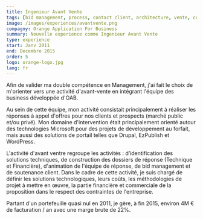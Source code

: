 ```yaml
---
title: Ingenieur Avant Vente
tags: [bid management, process, contact client, architecture, vente, contract, chiffrage]
image: /images/experiences/avantvente.png
compagny: Orange Application For Business
summary: Nouvelle experience comme Ingenieur Avant Vente
type: experience
start: Janv 2011
end: Decembre 2015
order: 5
logo: orange-logo.jpg
lang: fr
---
```


Afin de valider ma double compétence en Management, j'ai fait le choix de m'orienter vers une activité d'avant-vente en intégrant l'équipe des business développée d'OAB.

Au sein de cette équipe, mon activité consistait principalement à réaliser les réponses à appel d'offres pour nos clients et prospects (marché public et/ou privé). Mon domaine d'intervention était principalement orienté autour des technologies Microsoft pour des projets de développement au forfait, mais aussi des solutions de portail telles que Drupal, EzPublish et WordPress.

L'activité d'avant ventre regroupe les activités : d’identification des solutions techniques, de construction des dossiers de réponse (Technique et Financière), d'animation de l'équipe de réponse, de bid management et de soutenance client. Dans le cadre de cette activité, je suis chargé de définir les solutions technologiques, leurs coûts, les méthodologies de projet à mettre en œuvre, la partie financière et commerciale de la proposition dans le respect des contraintes de l'entreprise.

Partant d'un portefeuille quasi nul en 2011, je gère, à fin 2015, environ 4M € de facturation / an avec une marge brute de 22%.